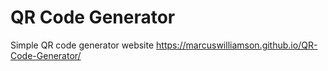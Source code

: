# QR Code Generator
 Simple QR code generator website
https://marcuswilliamson.github.io/QR-Code-Generator/

